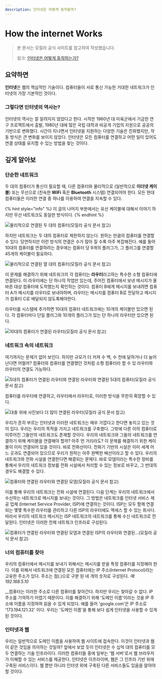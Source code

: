 ```yaml
---
description: 인터넷은 어떻게 동작할까?
---
```


# How the internet Works

> 본 문서는 모질라 공식 사이트를 참고하여 작성했습니다.
>
> 링크: [인터넷은 어떻게 동작하는가?](https://developer.mozilla.org/ko/docs/Learn/Common_questions/How_does_the_Internet_work)

## 요약하면

 **인터넷**은 웹의 핵심적인 기술이다. 컴퓨터들이 서로 통신 가능한 거대한 네트워크가 인터넷의 가장 기본적인 것이다.

### 그렇다면 인터넷의 역사는?

 인터넷의 역사는 잘 알려지지 않았다고 한다. 시작은 1960년 대 미육군에서 기금한 연구 프로젝트에서 출발, 1980년 대에 많은 국립 대학과 비공개 기업의 지원으로 공공의 기반으로 변화했다. 시간이 지나면서 인터넷을 지원하는 다양한 기술은 진화했지만, 작동 방식은 큰 변화를 보이지 않았다. 인터넷은 모든 컴퓨터를 연결하고 어떤 일이 있어도 연결 상태를 유지할 수 있는 방법을 찾는 것이다.

## 깊게 알아보

### 단순한 네트워크

 두 대의 컴퓨터가 통신이 필요할 때, 다른 컴퓨터와 물리적으로 \(일반적으로 **이더넷 케이블**\) 또는 무선으로 \(친숙한 **WiFi** 혹은 **Bluetooth** 시스템\) 연결되어야 한다. 모든 현대 컴퓨터들은 이러한 연결 중 하나를 이용하여 연결을 지속할 수 있다.

{% hint style="info" %}
이 글의 나머지 부분에서는 유선 케이블에 대해서 이야기 하지만 무선 네트워크도 동일한 방식이다.
{% endhint %}

![&#xBB3C;&#xB9AC;&#xC801;&#xC73C;&#xB85C; &#xC5F0;&#xACB0;&#xB41C; &#xB450; &#xB300;&#xC758; &#xCEF4;&#xD4E8;&#xD130;\(&#xBAA8;&#xC9C8;&#xB77C; &#xACF5;&#xC2DD; &#xBB38;&#xC11C; &#xCC38;&#xACE0;\)](.gitbook/assets/image%20%285%29.png)

 하지만 네트워크는 두 대의 컴퓨터로 제한하지 않는다. 원하는 만큼의 컴퓨터를 연결할 수 있다. 당연하지만 이런 방식의 연결은 수가 많아 질 수록 아주 복잡해진다. 예를 들어 10대의 컴퓨터를 연결하려는 경우에는 컴퓨터 당 9개의 플러그가, 그 플러그를 연결할 45개의 케이블이 필요하다.

![&#xBB3C;&#xB9AC;&#xC801;&#xC73C;&#xB85C; &#xC5F0;&#xACB0;&#xB41C; &#xC5F4; &#xB300;&#xC758; &#xCEF4;&#xD4E8;&#xD130;\(&#xBAA8;&#xC9C8;&#xB77C; &#xACF5;&#xC2DD; &#xBB38;&#xC11C; &#xCC38;&#xACE0;\)](.gitbook/assets/image%20%283%29.png)

 이 문제를 해결하기 위해 네트워크의 각 컴퓨터는 **라우터**라고하는 특수한 소형 컴퓨터에 연결된다. 이 라우터에는 단 하나의 작업만 있는데, 주어진 컴퓨터에서 보낸 메시지가 올바른 대상 컴퓨터에 도착했는지 확인하는 것이다. 컴퓨터 B에게 메시지를 보내려면 컴퓨터 A가 메시지를 라우터로 보내야하며, 라우터는 메시지를 컴퓨터 B로 전달하고 메시지가 컴퓨터 C로 배달되지 않도록해야한다.

 라우터를 시스템에 추가하면 10대의 컴퓨터 네트워크에는 10개의 케이블만 있으면 된다. 각 컴퓨터마다 단일 플러그와 10개의 플러그가 있는 단 하나의 라우터만 있으면 된다.

![10&#xB300;&#xC758; &#xCEF4;&#xD4E8;&#xD130;&#xAC00; &#xC5F0;&#xACB0;&#xB41C; &#xB77C;&#xC6B0;&#xD130;\(&#xBAA8;&#xC9C8;&#xB77C; &#xACF5;&#xC2DD; &#xBB38;&#xC11C; &#xCC38;&#xACE0;\)](.gitbook/assets/image%20%289%29.png)

### 네트워크 속의 네트워크

 여기까지는 문제가 없어 보인다. 하지만 규모가 더 커져 수 백, 수 천에 달하거나 더 늘어난다면 어떨까? 컴퓨터와 컴퓨터를 연결했던 것처럼 소형 컴퓨터라 할 수 있 라우터와 라우터의 연결도 가능하다.

![5&#xB300;&#xC758; &#xCEF4;&#xD4E8;&#xD130;&#xAC00; &#xC5F0;&#xACB0;&#xB41C; &#xB77C;&#xC6B0;&#xD130;&#xC640; &#xC5F0;&#xACB0;&#xB41C; &#xB77C;&#xC6B0;&#xD130;&#xC640; &#xC5F0;&#xACB0;&#xB41C; 5&#xB300;&#xC758; &#xCEF4;&#xD4E8;&#xD130;\(&#xBAA8;&#xC9C8;&#xB77C; &#xACF5;&#xC2DD; &#xBB38;&#xC11C; &#xCC38;&#xACE0;\)](.gitbook/assets/image%20%286%29.png)

 컴퓨터를 라우터에 연결하고, 라우터에서 라우터로, 이러한 방식을 무한히 확장할 수 있다.

![&#xB300;&#xCDA9; &#xC704;&#xC5D0; &#xC0AC;&#xC9C4;&#xBCF4;&#xB2E4; &#xB354; &#xB9CE;&#xC774; &#xC5F0;&#xACB0;&#xB41C; &#xB77C;&#xC6B0;&#xD130;\(&#xBAA8;&#xC9C8;&#xB77C; &#xACF5;&#xC2DD; &#xBB38;&#xC11C; &#xCC38;&#xACE0;\)](.gitbook/assets/image%20%287%29.png)

 우리가 흔히 부르는 인터넷과 이러한 네트워크는 매우 가깝다고 한다면 놓치고 있는 것이 있다. 우리는 우리의 목적을 가지고 네트워크를 구축했다. 그밖에 다른 이의 컴퓨터로 이루어진 그들만의 네트워크도 존재할 것이다. 우리의 네트워크와 그들의 네트워크를 연결하기 위해 케이블을 연결해야 할까? 아주 먼 거리라도? 이 문제를 해결하기 위한 케이블이 이미 연결되어 있을 것이다. 바로 전화선이다. 전화기 기반의 시설은 이미 세계 어느 곳과도 연결되어 있으므로 우리가 원하는 아주 완벽한 배선이라고 할 수 있다. 우리의 네트워크와 전화 시설을 연결한다면 해결되는 문제다. 바로 모뎀이라는 특수한 장비를 통해서 우리의 네트워크 정보를 전화 시설에서 처리할 수 있는 정보로 바꾸고, 그 반대의 경우도 해결할 수 있다.

![&#xCEF4;&#xD4E8;&#xD130;&#xC640; &#xC5F0;&#xACB0;&#xB41C; &#xB77C;&#xC6B0;&#xD130;&#xC640; &#xC5F0;&#xACB0;&#xB41C; &#xBAA8;&#xB380;\(&#xBAA8;&#xC9C8;&#xB77C; &#xACF5;&#xC2DD; &#xBB38;&#xC11C; &#xCC38;&#xACE0;\)](.gitbook/assets/image%20%288%29.png)

 이를 통해 우리의 네트워크는 전화 시설에 연결된다. 다음 단계는 우리의 네트워크에서 수신하는 네트워크로 메시지를 보내는 것이다. 그 방법은 네트워크를 인터넷 서비스 제공 업체 \(Internet Service Provider, ISP\)에 연결하는 것이다. ISP는 모두 함께 연결되는 몇몇 특수한 라우터를 관리하고 다른 ISP의 라우터에도 엑세스 할 수 있는 회사다. 따라서 우리의 네트워크 메시지는 ISP 네트워크의 네트워크를 통해 수신 네트워크로 전달된다. 인터넷은 이러한 전체 네트워크 인프라로 구성된다.

![&#xCEF4;&#xD4E8;&#xD130;&#xAC00; &#xC5F0;&#xACB0;&#xB41C; &#xB77C;&#xC6B0;&#xD130;&#xC640; &#xC5F0;&#xACB0;&#xB41C; &#xBAA8;&#xB380;&#xACFC; &#xC5F0;&#xACB0;&#xB41C; ISP&#xC758; &#xB77C;&#xC6B0;&#xD130;&#xC640; &#xC5F0;&#xACB0;&#xB41C;...\(&#xBAA8;&#xC9C8;&#xB77C; &#xACF5;&#xC2DD; &#xBB38;&#xC11C; &#xCC38;&#xACE0;\)](.gitbook/assets/image%20%284%29.png)

### 너의 컴퓨터를 찾아

 우리의 컴퓨터에서 메시지를 보내기 위해서는 메시지를 받을 특정 컴퓨터를 지정해야 한다. 이를 위해서 네트워크에 연결된 모든 컴퓨터에는 IP 주소\(Internet Protocol\)라는 고유한 주소가 있다. 주소는 점\(.\)으로 구분 된 네 개의 숫자로 구성된다. _예: 192.168.5.10_

 __컴퓨터는 이러한 주소로 다른 컴퓨터를 찾아간다. 하지만 우리는 찾아갈 수 없다. IP 주소를 기억하기 어렵기 때문이다. 이를 해결하기 위해 '도메인 이름'이라는 것을 IP 주소에 이름을 지정하여 읽을 수 있게 되었다. 예를 들어 'google.com'은 IP 주소로 '173.194.121.32' 이다. 우리는 '도메인 이름'을 통해 보다 쉽게 인터넷을 사용할 수 있게 된 것이다.

### 인터넷과 웹

 우리는 일반적으로 도메인 이름을 사용하여 웹 사이트에 접속한다. 이것이 인터넷과 웹이 같은 것임을 의미하는 것일까? 앞에서 보았 듯이 인터넷은 수 십억 대의 컴퓨터를 모두 연결하는 기술 인프라이다. 이러한 컴퓨터들 중에 일부는 '웹 서버'로서 웹 브라우저가 이해할 수 있는 서비스를 제공한다. 인터넷은 이프라이며, 웹은 그 인프라 기반 위에 구축된 서비스이다. 웹 뿐만 아니라 인터넷 위에 구축된 다른 서비스들도 있음을 알아야 할 것이다.

